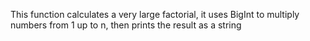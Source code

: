 This function calculates a very large factorial, it uses BigInt to multiply numbers from 1 up to n, then prints the result as a string